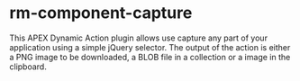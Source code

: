 # rm-component-capture
This APEX Dynamic Action plugin allows use capture any part of your application using a simple jQuery selector. The output of the action is either a PNG image to be downloaded, a BLOB file in a collection or a image in the clipboard.  
